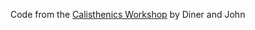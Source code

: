 Code from the [Calisthenics Workshop](http://www.meetup.com/Cambridge-Software-Craftsmanship/events/223153173/) by Diner and John